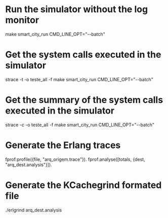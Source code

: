 # Run the simulator without the log monitor
make smart_city_run CMD_LINE_OPT="--batch"

# Get the system calls executed in the simulator 
strace -t -o teste_all -f make smart_city_run CMD_LINE_OPT="--batch"


# Get the summary of the system calls executed in the simulator
strace -c -o teste_all -f make smart_city_run CMD_LINE_OPT="--batch"

# Generate the Erlang traces
fprof:profile({file, "arq_origem.trace"}).
fprof:analyse([totals, {dest, "arq_dest.analysis"}]).

# Generate the KCachegrind formated file
./erlgrind arq_dest.analysis
